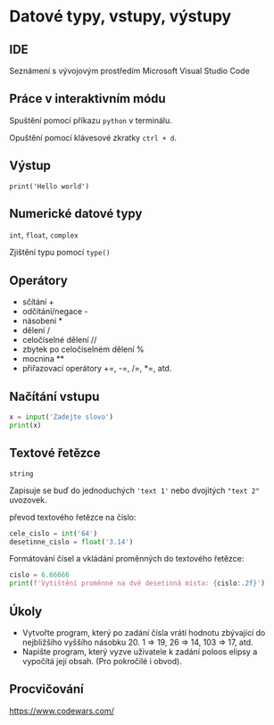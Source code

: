 # Datové typy, vstupy, výstupy

## IDE

Seznámení s vývojovým prostředím Microsoft Visual Studio Code

## Práce v interaktivním módu

Spuštění pomocí příkazu `python` v terminálu.

Opuštění pomocí klávesové zkratky `ctrl + d`.

## Výstup

`print('Hello world')`

## Numerické datové typy

`int`, `float`, `complex`

Zjištění typu pomocí `type()`

## Operátory

- sčítání +
- odčítání/negace -
- násobení *
- dělení /
- celočíselné dělení //
- zbytek po celočíselném dělení %
- mocnina **
- přiřazovací operátory +=, -=, /=, *=, atd.

## Načítání vstupu

```python
x = input('Zadejte slovo')
print(x)
```

## Textové řetězce

`string`

Zapisuje se buď do jednoduchých `'text 1'` nebo dvojitých `"text 2"` uvozovek.

převod textového řetězce na číslo:

```python
cele_cislo = int('64')
desetinne_cislo = float('3.14')
```

Formátování čísel a vkládání proměnných do textového řetězce:

```python
cislo = 6.66666
print(f'Vytištění proměnné na dvě desetinná místa: {cislo:.2f}')
```

## Úkoly

- Vytvořte program, který po zadání čísla vrátí hodnotu zbývající do nejbližšího vyššího násobku 20. 1 => 19, 26 => 14, 103 => 17, atd.
- Napište program, který vyzve uživatele k zadání poloos elipsy a vypočítá její obsah. (Pro pokročilé i obvod).

## Procvičování

https://www.codewars.com/
